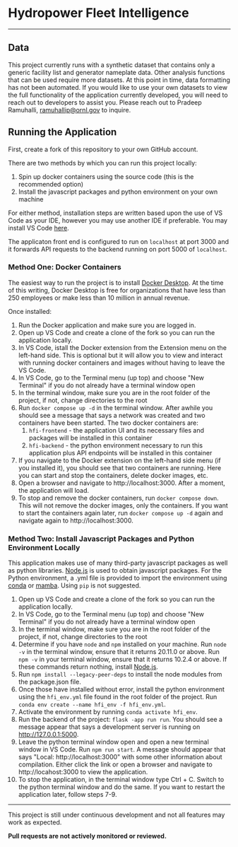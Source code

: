 # Hydropower Fleet Intelligence

---

## Data

This project currently runs with a synthetic dataset that contains only a generic facility list and generator nameplate data. Other analysis functions that can be used require more datasets. At this point in time, data formatting has not been automated. If you would like to use your own datasets to view the full functionality of the application currently developed, you will need to reach out to developers to assist you. Please reach out to Pradeep Ramuhalli, ramuhallip@ornl.gov to inquire.

## Running the Application

First, create a fork of this repository to your own GitHub account.

There are two methods by which you can run this project locally:
1. Spin up docker containers using the source code (this is the recommended option)
2. Install the javascript packages and python environment on your own machine

For either method, installation steps are written based upon the use of VS Code as your IDE, however you may use another IDE if preferable. You may install VS Code [here](https://code.visualstudio.com/). 

The applicaton front end is configured to run on `localhost` at port 3000 and it forwards API requests to the backend running on port 5000 of `localhost`.

### Method One: Docker Containers

The easiest way to run the project is to install [Docker Desktop](https://www.docker.com/products/docker-desktop/). At the time of this writing, Docker Desktop is free for organizations that have less than 250 employees or make less than 10 million in annual revenue.

Once installed:
1. Run the Docker application and make sure you are logged in. 
2. Open up VS Code and create a clone of the fork so you can run the application locally. 
3. In VS Code, istall the Docker extension from the Extension menu on the left-hand side. This is optional but it will allow you to view and interact with running docker containers and images without having to leave the VS Code.
4. In VS Code, go to the Terminal menu (up top) and choose "New Terminal" if you do not already have a terminal window open
5. In the terminal window, make sure you are in the root folder of the project, if not, change directories to the root
6. Run `docker compose up -d` in the terminal window. After awhile you should see a message that says a network was created and two containers have been started. The two docker containers are:
    1. `hfi-frontend` - the application UI and its necessary files and packages will be installed in this container
    2. `hfi-backend` - the python environment necessary to run this application plus API endpoints will be installed in this container
7. If you navigate to the Docker extension on the left-hand side menu (if you installed it), you should see that two containers are running. Here you can start and stop the containers, delete docker images, etc.
8. Open a browser and navigate to http://localhost:3000. After a moment, the application will load.
9. To stop and remove the docker containers, run `docker compose down`. This will not remove the docker images, only the containers. If you want to start the containers again later, run `docker compose up -d` again and navigate again to http://localhost:3000.

### Method Two: Install Javascript Packages and Python Environment Locally

This application makes use of many third-party javascript packages as well as python libraries. [Node.js](https://nodejs.org/en/download/) is used to obtain javascript packages. For the Python environment, a .yml file is provided to import the environment using [conda](https://conda.io/projects/conda/en/latest/user-guide/install/index.html) or [mamba](https://mamba.readthedocs.io/en/latest/installation/mamba-installation.html). Using `pip` is not suggested.

1. Open up VS Code and create a clone of the fork so you can run the application locally.
2. In VS Code, go to the Terminal menu (up top) and choose "New Terminal" if you do not already have a terminal window open
3. In the terminal window, make sure you are in the root folder of the project, if not, change directories to the root
4. Determine if you have `node` and `npm` installed on your machine. Run `node -v` in the terminal window, ensure that it returns 20.11.0 or above. Run `npm -v` in your terminal window, ensure that it returns 10.2.4 or above. If these commands return nothing, install [Node.js](https://nodejs.org/en/download/).
5. Run `npm install --legacy-peer-deps` to install the node modules from the package.json file.
6. Once those have installed without error, install the python environment using the `hfi_env.yml` file found in the root folder of the project. Run `conda env create --name hfi_env -f hfi_env.yml`. 
7. Activate the environment by running `conda activate hfi_env`.
8. Run the backend of the project: `flask -app run run`. You should see a message appear that says a development server is running on http://127.0.0.1:5000. 
9. Leave the python terminal window open and open a new terminal window in VS Code. Run `npm run start`. A message should appear that says "Local: http://localhost:3000" with some other information about compilation. Either click the link or open a browser and navigate to http://locahost:3000 to view the application.
10. To stop the application, in the terminal window type Ctrl + C. Switch to the python terminal window and do the same. If you want to restart the application later, follow steps 7-9.

---

This project is still under continuous development and not all features may work as expected. 

**Pull requests are not actively monitored or reviewed.**